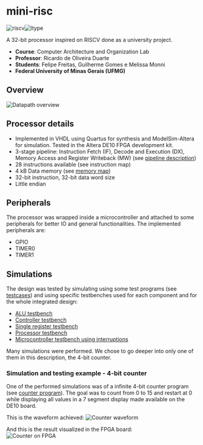 # mini-risc
![riscv](https://img.shields.io/github/languages/top/gscgomes/mini_risc?color=green&label=VHDL)![Itype](https://img.shields.io/badge/ISA-RISCV-violet)

A 32-bit processor inspired on RISCV done as a university project.
- **Course**: Computer Architecture and Organization Lab
- **Professor**: Ricardo de Oliveira Duarte
- **Students**: Felipe Freitas, Guilherme Gomes e Melissa Monni
- **Federal University of Minas Gerais (UFMG)**

## Overview
![Datapath overview](https://raw.githubusercontent.com/GSCGomes/mini_risc/79be18d2e5fdb9f04f5e34b65e91d70fb2a7bb35/documentation/datapath.drawio.png)

## Processor details

- Implemented in VHDL using Quartus for synthesis and ModelSim-Altera for simulation. Tested in the Altera DE10 FPGA development kit.
- 3-stage pipeline: Instruction Fetch (IF), Decode and Execution (DX), Memory Access and Register Writeback (MW) (see [pipeline description](documentation/pipeline-description.md))
- 28 instructions available (see instruction map)
- 4 kB Data memory (see [memory map](documentation/memory_map.pdf))
- 32-bit instruction, 32-bit data word size
- Little endian

## Peripherals

The processor was wrapped inside a microcontroller and attached to some peripherals for better IO and general functionalities. The implemented peripherals are:
- GPIO
- TIMER0
- TIMER1

## Simulations

The design was tested by simulating using some test programs (see [testcases](testcases)) and using specific testbenches used for each component and for the whole integrated design:
- [ALU testbench](source/tb_alu.vhd)
- [Controller testbench](source/tb_control.vhd)
- [Single register testbench](source/tb_register.vhd)
- [Processor testbench](source/tb_mini_risc.vhd)
- [Microcontroller testbench using interruptions](source/tb_micro_controlador.vhd)

Many simulations were performed. We chose to go deeper into only one of them in this description, the 4-bit counter.

### Simulation and testing example -  4-bit counter

One of the performed simulations was of a infinite 4-bit counter program (see [counter program](testcases/counter.md)). The goal was to count from 0 to 15 and restart at 0 while displaying all values in a 7 segment display made available on the DE10 board.

This is the waveform achieved:
![Counter waveform](https://raw.githubusercontent.com/GSCGomes/mini_risc/021ea58d4fc2d5f4f42f6403e6dd0119d61188de/testcases/counter_wave.png)

And this is the result visualized in the FPGA board:  
![Counter on FPGA](testcases/counter_fpga.gif)
